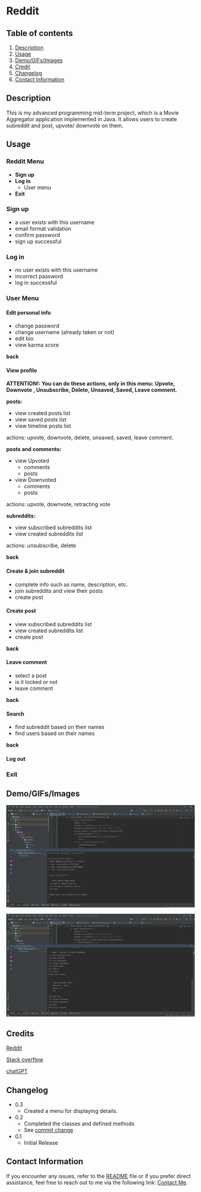 # Reddit
## Table of contents
1. [Description](#description)
2. [Usage](#usage)
3. [Demo/GIFs/Images](#Demo/GIFs/Images)
4. [Credit](#credit)
5. [Changelog](#changelog)
6. [Contact Information](#ContactInformation)

## Description <a name="description"></a>
This is my advanced programming mid-term project, which is a Movie Aggregator application
implemented in Java. It allows users to create subreddit and post, upvote/ downvote on them.
## Usage <a name="usage"></a>
### Reddit Menu
- **Sign up**
- **Log in**
    - User menu
- **Exit**
### Sign up
- a user exists with this username
- email format validation
- confirm password
- sign up successful
### Log in
- no user exists with this username
- incorrect password
- log in successful

### User Menu

#### Edit personal info
- change password 
- change username (already taken or not)
- edit bio
- view karma score

**back**

#### View profile
**ATTENTION!: You can do these actions, only in this menu:**
**Upvote, Downvote , Unsubscribe, Delete, Unsaved, Saved, Leave comment.**

**posts:**
- view created posts list
- view saved posts list
- view timeline posts list

actions: upvote, downvote, delete, unsaved, saved, leave comment.

**posts and comments:**

- view Upvoted
  - comments
  - posts
- view Downvoted
  - comments
  - posts

actions: upvote, downvote, retracting vote

**subreddits:**

- view subscribed subreddits list
- view created subreddits list

actions: unsubscribe, delete

**back**

#### Create & join subreddit

- complete info such as name, description, etc.
- join subreddits and view their posts
- create post

#### Create post

  - view subscribed subreddits list
  - view created subreddits list
  - create post


**back**
#### Leave comment
- select a post
- is it locked or not
- leave comment

**back**

#### Search
- find subreddit based on their names
- find users based on their names

**back**
#### Log out
### Exit

## Demo/GIFs/Images <a name="Demo/GIFs/Images"></a>

![1.png](1.png)

![2.png](2.png)

## Credits <a name="Credit"></a>
[Reddit](https://www.reddit.com/)

[Stack overflow](https://stackoverflow.com/)

[chatGPT](https://chat.openai.com/)
## Changelog <a name="Changelog"></a>
* 0.3
  * Created a menu for displaying details.
* 0.2
  * Completed the classes and defined methods
  * See [commit change](https://github.com/ZahraShafiei14/Reddit/commits/develop/)
* 0.1
  * Initial Release
## Contact Information <a name="ContactInformation"></a>
If you encounter any issues, refer to the [README](https://github.com/ZahraShafiei14/Reddit/blob/master/readme.md) file or if you prefer direct assistance,
feel free to reach out to me via the following link: [Contact Me](zahrashafiei@gmail.com).